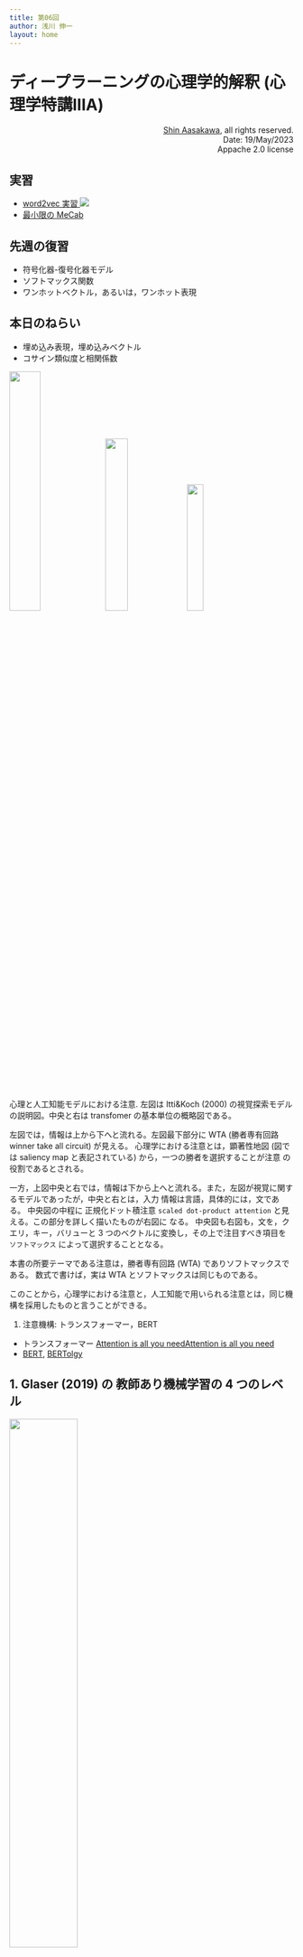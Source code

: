 ```yaml
---
title: 第06回
author: 浅川 伸一
layout: home
---
```

<link href="/css/asamarkdown.css" rel="stylesheet">

# ディープラーニングの心理学的解釈 (心理学特講IIIA)

<div align='right'>
<a href='mailto:educ0233@komazawa-u.ac.jp'>Shin Aasakawa</a>, all rights reserved.<br>
Date: 19/May/2023<br/>
Appache 2.0 license<br/>
</div>

<!-- <img src="/assets/2017Vaswani_Fig1.svg" width="19%"> 左の Multi-head Attention を拡大すると中
<img src="/assets/2017Vaswani_Fig2_2.svg" width="14%"> 中の Scaled Dot-Product Attention を拡大すると右
<img src="/assets/2017Vaswani_Fig2_1.svg" width="14%"> -->

## 実習

* [word2vec 実習 <img src="/assets/colab_icon.svg">](https://colab.research.google.com/github/komazawa-deep-learning/komazawa-deep-learning.github.io/blob/master/notebooks/2020_0619word2vec.ipynb)
* [最小限の MeCab](https://colab.research.google.com/github/komazawa-deep-learning/komazawa-deep-learning.github.io/blob/master/2021notebooks/2022_0916mecab_test.ipynb)

<!-- - [リカレントニューラルネットワークによる文字ベース言語モデルデモ](https://komazawa-deep-learning.github.io/character_demo.html){:target="_blank"}
- [リカレントニューラルネットワークによる文字ベース言語モデルデモ みんなの日本語](https://komazawa-deep-learning.github.io/minnichi_char_rnn.html)
- [SRN のデモ <img src="/assets/colab_icon.svg">](https://colab.research.google.com/github/komazawa-deep-learning/komazawa-deep-learning.github.io/blob/master/2021notebooks/2021_0702rnn_demo.ipynb){:target="_blank"} -->
<!-- - [足し算のデモ <img src="/assets/colab_icon.svg">](https://colab.research.google.com/github/komazawa-deep-learning/komazawa-deep-learning.github.io/blob/master/2021notebooks/2021_0702RNN_binary_addtion_demo.ipynb){:target="_blank"} -->
<!-- - [百人一首データ取得](https://colab.research.google.com/github/komazawa-deep-learning/komazawa-deep-learning.github.io/blob/master/2021notebooks/2021_0917get_hyakunin_isshu.ipynb){:target="_blank"} -->
<!-- - [BERT の超簡単な使い方 <img src="/assets/colab_icon.svg">](https://colab.research.google.c
om/github/komazawa-deep-learning/komazawa-deep-learning.github.io/blob/master/2021notebooks/2021_0903BERT_demo.ipynb){:target="_blank"} -->

<!-- ## 課題

以下の Mitchell (2008) 論文 [名詞の意味に関連した人間の脳活動の予測](https://shinasakawa.github.io/2008Mitchell_Predicting_Human_Brain_Activity_Associated_with_the_Meanings_of_Nounsscience.pdf){:target="_blank"}
を読み，要約しなさい。 -->

<!-- ## 資料と参考文献

- [感情とはそもそも何なのか](https://www.amazon.co.jp/dp/4623083721){:target="_blamk"}，乾 敏郎, ミネルヴァ書房，2018
- [計算論的精神医学](https://www.amazon.co.jp/dp/432625131X){:target="_blank"}, 国里，片平，沖村，山下, 勁草書房, 2019
- [真のAIへの鍵を握る天才神経科学者 Friston の紹介](https://www.wired.com/story/karl-friston-free-energy-principle-artificial-intelligence/){:target="_blank"}
- [Friston インタビュー YouTube 動画](https://youtu.be/RXTizOtvsE8){:target="_blank"} -->

## 先週の復習

* 符号化器-復号化器モデル
* ソフトマックス関数
* ワンホットベクトル，あるいは，ワンホット表現

## 本日のねらい

* 埋め込み表現，埋め込みベクトル
* コサイン類似度と相関係数

<div class="figure figcenter">
<img src="/2023assets/2000IttiKoch_fig1b.svg" width="33%">
<img src="/2023assets/2017Vaswani_Fig2_2ja.svg" width="28%">
<!-- <img src="figures/2017Vaswani_Fig2_1ja.svg" width="14%"> -->
<!-- <img src="figures/2017Vaswani_Fig2_2.svg" width="22%"> -->
<img src="/2023assets/2017Vaswani_Fig2_1ja.svg" width="24%">
</div>
<div class="figcaption">
心理と人工知能モデルにおける注意.
左図は Itti&Koch (2000) の視覚探索モデルの説明図。中央と右は transfomer の基本単位の概略図である。
</div>

左図では，情報は上から下へと流れる。左図最下部分に WTA (勝者専有回路 winner take all circuit) が見える。
心理学における注意とは，顕著性地図 (図では saliency map と表記されている) から，一つの勝者を選択することが注意
の役割であるとされる。

一方，上図中央と右では，情報は下から上へと流れる。また，左図が視覚に関するモデルであったが，中央と右とは，入力
情報は言語，具体的には，文である。
中央図の中程に 正規化ドット積注意 `scaled dot-product attention` と見える。この部分を詳しく描いたものが右図に
なる。
中央図も右図も，文を，クエリ，キー，バリューと 3 つのベクトルに変換し，その上で注目すべき項目を `ソフトマックス` によって選択することとなる。

本書の所要テーマである注意は，勝者専有回路 (WTA) でありソフトマックスである。
数式で書けば，実は WTA とソフトマックスは同じものである。

このことから，心理学における注意と，人工知能で用いられる注意とは，同じ機構を採用したものと言うことができる。


1. 注意機構: トランスフォーマー，BERT
- トランスフォーマー [Attention is all you needAttention is all you need](https://arxiv.org/abs/1706.03762)
- [BERT](https://arXiv.org/abs/1810.04805/), [BERTolgy](https://arxiv.org/abs/2002.12327)


## 1. Glaser (2019) の 教師あり機械学習の 4 つのレベル

<div class="figure figcenter">
<img src="/assets/2019Glaser_fig2.jpg" width="49%">
<div class="figcaption">

Glaser (2019) Fig. 2 より
</div></div>

1. 工学的な問題の解決
機械学習は， 医療診断， ブレインコンピュータインターフェース， 研究ツールなど， 神経科学者が使用する手法の予測性能を向上させることができる。
2. 予測可能な変数の特定
機械学習により， 脳や外界に関連する変数がお互いを予測しているかどうかをより正確に判断することができる。
3. 単純なモデルのベンチマーク。
解釈可能な簡易モデルと精度の高い ML モデルの性能を比較することで， 簡易モデルの良し悪しを判断するのに役立つ。
4. 脳のモデルとしての役割。
脳が機械学習システム， 例えばディープニューラルネットワークと同様の方法で問題を解決しているかどうかを論じることができる。


## 2. 機械学習と脳画像研究および心理モデル

### 2.1 言語と機能的脳画像研究を結びつけるために，単語の分散表現を機械学習的手法で表現する

- [名詞の意味に関連した人間の脳活動の予測, Mitchell, 2018, Predicting Human Brain Activity Associated with the  Meanings of Nouns](https://shinasakawa.github.io/2008Mitchell_Predicting_Human_Brain_Activity_Associated_with_the_Meanings_of_Nounsscience.pdf){:target="_blank"}

<div class="figure figcenter">
<img src="/assets/2019mitchell-54_20.png" style="width:49%">
<img src="/assets/2008Mitchell_fig1ja.svg" style="width:49%">
<div class="figcaption">

Mitchell (2008) 図 1. 任意の名詞刺激に対する fMRI 活性化を予測するモデルの形式。
左のように 「セロリ」 から右の脳画像を予測するために，中間表現として， 兆 単位の言語コーパス (言語研究では訓練や検証に用いる言語データをコーパスと呼ぶ) から得られた **意味特徴** を用いる。

fMRI の活性化は 2 段階の処理から予測される。
第 1 段階では，入力刺激語の意味を，典型的な単語使用を示す大規模なテキストコーパスから値を抽出した中間的な意味的特徴の観点から符号化する。
第 2 段階では，これらの中間的な意味的特徴のそれぞれに関連する fMRIシグネチャ の線形結合として，fMRI 画像を予測する。
<!-- Form of the model for predicting fMRI activation for arbitrary noun stimuli.
fMRI activation is predicted in a two-step process.
The first step encodes the meaning of the input stimulus word in terms of intermediate semantic features whose values are extracted from a large corpus of text exhibiting typical word use.
The second step predicts the fMRI image as a linear combination of the fMRI signatures associated with each of these intermediate semantic features. -->
</div></div>

<br/><br/>

<div class="figure figcenter">
<img src="/assets/2008Mitchell_fig2.svg" style="width:88%">
<div class="figcaption">

Mitchell (2008) 図 2. 与えられた刺激語に対する fMRI 画像の予測。

他の単語 (下図左) eat, taset, fill などの単語から セロリ を予測する回帰モデルを使って予測する。
(A) 参加者 P1 が 「セロリ」刺激語に対して、他の 58 の単語で学習した後に予測を行う。
25 個の意味的特徴のうち 3 つの特徴量のベクトルを単位長にスケーリングすることである。
(食べる, 味わう, 満たす) について学習した $c_{vi}$ 係数は，パネル上部の 3 つの画像のボクセルの色で示されている。
刺激語「セロリ」に対する各特徴量の共起値は， それぞれの画像の左側に表示されている (例えば 「食べる（セロリ）」の 共起値は 0.84)。
刺激語の活性化予測値 ((A）の下部に表示)  は 25個 の意味的 fMRI シグネチャを線形結合し， その共起値で重み付けしたものである。
この図は 予測された三次元画像の1つの水平方向のスライス [z=-12 mm in Montreal Neurological Institute (MNI) space] を示している。
(B) 「セロリ」と「飛行機」について， 他の 58 個の単語を使った訓練後に予測された fMRI 画像と観察された fMRI 画像。
予測画像と観測画像の上部（後方領域）付近にある赤と青の 2本 の長い縦筋は、左右の楔状回である。
<!-- Predicting fMRI images for given stimulus words.
(A) Forming a prediction for participant P1 for the stimulus word “celery” after training on 58 other words.
Learned $c_{vi}$ coefficients for 3 of the 25 semantic features (“eat,” “taste,” and “fill”) are depicted by the voxel colors in the three images at the top of the panel.
The co-occurrence value for each of these features for the stimulus word “celery” is shown to the left of their respective images [e.g., the value for “eat (celery)” is 0.84].
The predicted activation for the stimulus word [shown at the bottom of (A)] is a linear combination of the 25 semantic fMRI signatures, weighted by their co-occurrence values.
This figure shows just one horizontal slice [z = –12 mm in Montreal Neurological Institute (MNI) space] of the predicted three-dimensional image.
(B) Predicted and observed fMRI images for “celery” and “airplane” after training that uses 58 other words.
The two long red and blue vertical streaks near the top (posterior region) of the predicted and observed images are the left and right fusiform gyri.-->
</div></div>

<br/><br/>

<div class="figure figcenter">
<img src="/assets/2008Mitchell_fig3.svg" style="width:49%"><br/>
<div class="figcaption">

Mitchell (2008) 図 3. 最も正確に予測されたボクセルの位置。

参加者 P5 の訓練セット以外の単語について、予測されたボクセルの活性化と実際のボクセルの活性化の相関を表面（A）とグラスブレイン（B）で表したもの。
これらのパネルは、少なくとも 10個 の連続したボクセルを含むクラスタを示しており、それぞれのボクセルの予測-実際の相関は少なくとも 0.28 である。
これらのボクセル・クラスターは、大脳皮質全体に分布しており、左右の後頭葉と頭頂葉、左右の豆状部、中央後葉、中央前葉に位置しています。
左右の後頭葉、頭頂葉、中前頭葉、左下前頭回、内側前頭回、前帯状回に分布している。
(C) 9人の参加者全員で平均化した予測-実測相関の表面表現。
このパネルは、平均相関が 0.14 以上の連続した10 個以上のボクセルを含むクラスターを示している。
<!-- Locations of most accurately predicted voxels.
Surface (A) and glass brain (B) rendering of the correlation between predicted and actual voxel activations for words outside the training set for participant P5.
These panels show clusters containing at least 10 contiguous voxels, each of whose predicted-actual correlation is at least 0.28.
These voxel clusters are distributed throughout the cortex and located in the left and right occipital and parietal lobes; left and right fusiform,
postcentral, and middle frontal gyri; left inferior frontal gyrus; medial frontal gyrus; and anterior cingulate.
(C) Surface rendering of the predicted-actual correlation averaged over all nine participants.
This panel represents clusters containing at least 10 contiguous voxels, each with average correlation of at least 0.14. -->
</div></div>


## 単語埋め込みモデル word2vec

<center>
<img src="/assets/2013Mikolov_KingQueenFig.svg" width="44%">
<img src="/assets/2013Mikolov_FigCountries.svg" width="44%"><br/>
<img src="/assets/2013Mikolov_skip-gram_cbow.svg" width="49%"><br/>
<div class="figcaption">
図 Mikolov+2013 より
</div></center>

* ミコロフは **word2vec** によりニューラルネットワークによる意味実装を示した (Mikolov+2013)。
* Word2vec は実装に 2 種類ある。それぞれ **CBOW** と **skip-gram** と命名されている。
* "king" - "man" + "woman" = "queen" のアナロジーを解くことができると喧伝された。
* 下図左は意味的なアナロジーがベクトルの向きとして表現されていることに注目。
ベクトルは方向と大きさを持っている矢印で表現される。
このとき，矢印の原点を移動することを考える。
たとえば "MAN" から "WOMAN" へ向かう矢印を平行移動して "KING" まで持ってくると，その矢印は "QUEEN" を重なることが予想できる。
これがアナロジー問題の解放の直感的説明である。
* word2vec の実装には 2 種類あります。どちらを使っても同じような結果を得ることができます。
    1. CBOW: Continous Bog of Words 連続単語袋
    2. skip-gram: スキップグラム

両者は反対の関係になrる。下図を参照。

<center>
<img src="/assets/2013Mikolov_Fig1.svg" style="width:49%"><br>
From Mikolov (2013) Fig. 1
</center>

CBOW も skip-gram も 3 層にニューラルネットワークです。その中間層に現れた表現を **ベクトル埋め込みモデル** あ
るいは **単語埋め込みモデル** と言ったりします。

- CBOW モデルは周辺の単語の単語袋詰め表現から中央の単語を予測するモデルです。
- skip-gram は中心の単語から周辺の単語袋詰表現を予測するモデルです。

たとえば，次の文章を考えます。

```python
["彼", "は", "意味論", "を", "論じ", "た"]
```

表記を簡潔にするため各単語に ID をふることにします。

```python
{"彼":0, "は":1, "意味論":2, "を":3, "論じ":4, "た":5}
```

```
[0, 1, 2, 3, 4, 5]
```

と表現されます。
ウィンドウ幅がプラスマイナス 2 である CBOW モデルでは 3 層の多層パーセプトロン
の入出力関係は，入力が 4 次元ベクトル，出力も 4 次元ベクトルとなります。
文の境界を無視すれば，以下のような入出力関係とみなせます。


```
[0,1,1,0,0,0] -> [1,0,0,0,0,0] # In:"は","意味論" Out:"彼"
[1,0,1,1,0,0] -> [0,1,0,0,0,0] # In:"彼","意味論","を" Out:"は"
[1,1,0,1,1,0] -> [0,0,1,0,0,0] # In:"彼","は","を","論じ" Out:"意味論"
[0,1,1,0,1,1] -> [0,0,0,1,0,0] # In:"は","意味論","論じ","た" Out:"を"
[0,0,1,1,0,1] -> [0,0,0,0,1,0] # In:"意味論","を","た" Out:"論じ"
[0,0,0,1,1,0] -> [0,0,0,0,0,1] # In:"を","論じ" 出力:"た"
```

を学習することとなる。

- CBOW にせよ skip-gram にせよ大規模コーパス，例えばウィキペディア全文を用いて訓練を行います。周辺の単語をどの程度取るかは勝手に決める。
- Mikolov が類推に用いたデータ例を下図に示した。
国名と対応する首都名，国名とその通貨名，などは意味的関係である。
一方罫線下方は文法関係である。形容詞から副詞形を類推したり，反意語を類推したり，比較級，過去分詞，国名と国民，過去形，複数形，動詞の 3 人称単数現在形などである。

### 文献

* [word2vec オリジナル論文, Mikolov2013](https://papers.nips.cc/paper/5021-distributed-representations-of--words-and-phrases-and-their-compositionality.pdf)
* [fasttext高速版](https://fasttext.cc/)
* [その発展 浅川, 岡, 楠見 (2018)](../2018jsai.pdf)
* [日本語 Wikipedia の word2vec 表現と語彙特性の関係 近藤，浅川 (2017)](../2017jpa_word2vec_NTTdict.pdf)

<!-- - <a target="_blank" href="../lect08_semantics.pdf">計算論的意味論概説</a> -->
<!-- [リカレントニューラルネットワーク](./lect08_RNN.pdf)-->
<!--- [word2vec のやや詳しい解説](/2016word_embbed_slides_tmp.pdf)-->

## 負例サンプリング

Word2vec を使って大規模コーパスを学習させる際に，学習させるデータ以外に全く関係のない組み合わせをペナルティー
として与えることで精度が向上します。

<center>
<img src="/assets/2013Mikolov_Tab1.svg" style="width:49%"><br>
From Milolov (2013) Tab. 1
</center>

- しばしば，神経心理学や認知心理学では，それぞれの品詞別の処理を仮定したり，意味的な脱落を考えたりする場合に，
異なるモジュールを想定することが行われます。
- それらの仮定したモジュールが脳内に対応関係が存在するのであれば神経心理学的には説明として十分でしょう。
- ところが word2vec で示した表現では一つの意味と統語との表現を与える中間層に味方を変える (PCA など)で描画して
みれば，異なる複数の言語知識を一つの表象で表現できることが示唆されます。
- word2vec による表現が脳内に分散していると考えるとカテゴリー特異性の問題や基本概念優位性の問題をどう捉えれば
良いのかについて示唆に富むと考えます。

<center>
<img src="/assets/2013Mikolov_FigCountries.svg" style="width:49%">
</center>

横軸は国と首都との関係を表現しているとみなすことができます。縦軸は下から上に向かって
おおまかにユーラシア大陸を西から東へ横断しているように配置されています。
意味を表現するということは，解釈によって，この場合 PCA によって 2 次元に図示してみると
大まかに我々の知識を表現できることを示唆していると考えます。

<!-- # 2. リカレントニューラルネットワーク

一時刻前の状態を保持して利用する SRN は下図左のように描くことができます。同時に時間発展を考慮すれば下図右のように描くことも可能です。

<center>
<img src="/assets/RNN_fold.svg" style="width:49%"><br>
Time unfoldings of recurrent neural networks
</center>

上図右を頭部を 90 度右に傾けて眺めてください。あるいは同義ですが上図右を反時計回りに 90 度回転させたメンタルローテーションを想像してください。
このことから **"SRN とは時間方向に展開したディープラーニングである"** ことが分かります。

### エルマンネットによる言語モデル

下図に <a target="_blank" href="/assets/Elman_portrait.jpg">エルマン</a> が用いたネットワークモデルを示した。
図中の数字はニューロンの数を表す。
入力層と出力層のニューロン数 26 とは，もちいた語彙数が 26 であったことを表す。

<center>
<img src="/assets/1991Elman_starting_small_Fig1.svg" style="width:33%"><br>
from [@Elman1991startingsmall]
</center>

エルマンは，系列予測課題によって次の単語を予想することを繰り返し学習させた結果，文法構造がネットワークの結合係数として学習されることを示し。
Elman ネットによって，埋め込み文の処理，時制の一致，性や数の一致，長距離依存などを正しく予測できることが示された (Elman, 1990, 1991, 1993)。 -->

<!--
- S     $\rightarrow$  NP VP “.”
- NP    $\rightarrow$  PropN | N | N RC
- VP    $\rightarrow$  V (NP)
- RC    $\rightarrow$  who NP VP | who VP (NP)
- N     $\rightarrow$  boy | girl | cat | dog | boys | girls | cats | dogs
- PropN $\rightarrow$  John | Mary |
- V     $\rightarrow$  chase | feed | see | hear | walk | live | chases | feeds | seeds | hears | walks | live
s

これらの規則にはさらに 2 つの制約がある。

1. N と V の数が一致していなければならない
2. 目的語を取る動詞に制限がある。例えばhit, feed は直接目的語が必ず必要であり，see とhear は目的語をとってもと
らなくても良い。walk とlive では目的語は不要である。

文章は 23 個の項目から構成され，8 個の名詞と 12 個の動詞，関係代名詞 who，及び文の終端を表すピリオドです。この
文法規則から生成される文 S は，名詞句 NP と動詞句 VP と最後にピリオドから成り立っている。
名詞句 NP は固有名詞 PropN か名詞 N か名詞に関係節 RC が付加したものの何れかとなります。
動詞句 VP は動詞 V と名詞句 NP から構成されるが名詞句が付加されるか否かは動詞の種類によって定まる。
関係節 RC は関係代名詞 who で始まり，名詞句 NP と動詞句 VP か，もしくは動詞句だけのどちらかかが続く，というも
のです。-->

<!-- ### LSTM

* LSTM (Long Short-Term Memory) は Schmithuber らによって開発されたリカレントネットワークモデルの改良版。
* 内部に 3 つのゲートを持つ。
* ゲートの出力関数は，シグモイド関数である。このため，信号の開閉をソフトに制御する機能を有する。
* 信号の取捨選択を，データから学習させることで，**長距離依存** に対応することを意図している。 -->

<!-- <center>
<img src="/assets/2015Greff_LSTM_ja.svg" style="width:34%">
&nbsp;
&nbsp;&nbsp;&nbsp;&nbsp;
&nbsp;&nbsp;&nbsp;&nbsp;
<img src="/assets/ModalNet-19.png" style="width:16%"><br/>
左: LSTM (浅川, 2015) より，右: トランスフォーマー[@2017Vaswani_transformer]<br/>
入力ゲートと入力 は Q, K と同一視，出力ゲートと V とは同一視可能？
</center> -->

<!--
# Residual attention
<center>

![](assets/2017residual_attention.svg){style="width:33%"}
![](assets/2017residual_attention_motivation.svg){style="width:65%"}<br/>
![](assets/2017residual_attention_whole_net.svg){style="width:94%"}<br/>
[@2017Wang_residual_attention] Fig. 1, 2, 3
</center>
-->

<!--
# A2 net

<center>
![](assets/2018Chen_A2-Nets_fig1ja_a.svg){style="width:39%"}
&nbsp;&nbsp;
&nbsp;&nbsp;
&nbsp;&nbsp;
![](assets/2018Chen_A2-Nets_fig1ja_b.svg){style="width:55%"}<br/>
From [@2018Chen_A2-nets_double_attention] Fig. 1
</center>

# Relationship between self-attention and convolution

<center>
<img src="/assets/2019cordonnier_self_attention_convol.svg" style="width:66%"><br/>
<img src="/assets/2020Cordonnier_tab3.svg" style="width:66%"><br/>
From [@2020cordonnier_attention_and_convolution]
</center>

# まとめ

- MHSA は 畳み込み と同等の能力がありそうである。
- Reformer に見られるように position encodings を工夫する余地は残されているように思われる。
-->

# 3. 符号化器・復号化器モデル (encoder-decoder model), seq2seq model

* 中間層の最終時刻の状態に文表現が埋め込まれているとすると，これを応用するば **機械翻訳** や **対話** のモデルになる。
* 初期の翻訳モデルである "seq2seq" の概念図を示した。
* "eos" は文末 end of sentence を表す。
* 中央の "eos" の前がソース言語であり，中央の "eos" の後はターゲット言語の言語モデルである単純再帰型ニューラルネットワークの中間層への入力として用いられる。

* 注意すべきは，ソース言語の文終了時の中間層状態のみをターゲット言語の最初の中間層の入力に用いることであり，それ以外の時刻ではソース言語とターゲット言語は関係がない。
* 逆に言えば最終時刻の中間層状態がソース文の情報全てを含んでいるとみなすことが可能である。
* この点を改善することを目指すことが 2014 年以降盛んになった。
* 顕著な例が後述する **双方向 RNN**, **LSTM** を採用したり，**注意** 機構を導入することであった。

<!--
![Time unfoldings of recurrent neural networks](./assets/RNN_fold.svg){width="74%"}
-->

<center>
<img src="/assets/2014Sutskever_S22_Fig1.svg" width="49%"><br/>
From [2014Sutskever_Sequence_to_Sequence]
rom [@2014Sutskever_Sequence_to_Sequence]
</center>
<!--
$$\mbox{argmax}_{\theta} \left(-\log p\left(w_{t+1}\right)\right)=f\left(w_{t}\vert \theta\right)$$
-->

<center>
<img src="/assets/2014Sutskever_Fig2left.svg" width="44%">
<img src="/assets/2014Sutskever_Fig2right.svg" style="width:44%"><br />
From [@2014Sutskever_Sequence_to_Sequence] Fig. 2, 3
</center>


### BERT

<div class="figure figcenter">
<img src="/assets/coco175469.jpg" width="44%"><br/>
</div>

1. 夕暮れのハーバーに汽船と複数の鳥が浮かんでいる
2. 水面に浮かぶ4羽の水鳥と、その向こうに停泊している2隻の船
3. 船着き場に2艘の船がとまっている
4. 朝焼けの中待機場所にある旅客船とマガモ
5. 停められた船の近くで水鳥が泳いでいる

MS COCO データセットより: <http://farm5.staticflickr.com/4055/4704393899_a041476b4a_z.jpg>

上図は，MS COCO という画像データと画像に対応する脚注からなるデータセットからの一例である。
日本語文は，千葉工業大学 STAIRLABO が公開しているデータである。
人間が見れば，写真と文章とは結びいていることが分かる。
加えて，5 つの脚注も相互に似ていることが分かる。
MS COCO データセットでは，一枚の写真に 5 つの脚注が紐付けられている。

コンピュータにこれらの文章が似ていることを判断させようとすると，最近まで難しい仕事であった。
本章で紹介する，文の意味ベクトルを用いると，これらの文章が相互に似ていると判断させることが可能である。
下図は tSNE と呼ぶ手法を用いて，日本語の文章の類似度を センテンス BERT を用いて表現し，文章の類似度に従って地
図を描いたものである。
図では，同じ写真に紐付いている文章は同じ色で表現している。

<center>
<img src="/assets/2022_0915sbert_staircoco500.svg">
</center>

### コサイン類似度と相関係数の関係

初等統計学で習う範囲に，ピアソンの積率相関係数と，ニューラルネットワークや機械学習で用いられるコサイン類似度の
関係について解説する。
ピアソンの積率相関係数を，相関係数と表記する。
相関係数の定義は以下の通りである：

$$
\begin{aligned}
r &= \frac{\text{x と y との共分散}}{\text{x の標準偏差$\times$ y の標準偏差}}\\
&= \frac{\frac{1}{n}\sum_{i=1}^{n}(x_{i}-\bar{x})(y_{i}-\bar{y})}
{\sqrt{\frac{1}{n}\sum_{i=1}^{n}(x_{i}-\bar{x})^{2}}\sqrt{\frac{1}{n}\sum_{i=1}^{n}(y_{i}-\bar{y})^{2}}}\\
\end{aligned}
$$

ここで，$\bar{x},\bar{y}$ は，それぞれ $x$ と $y$ の平均である。
ここで，予め平均が引いてあるとしてみよう。$1/n$ は分子分母で共通であるから消去できる。
すると上式は，以下のようになる。

$$
r = \frac{\sum_{i=1}^{n}x_{i}y_{i}}
{\sqrt{\sum_{i=1}^{n}x_{i}^{2}}
 \sqrt{\sum_{i=1}^{n}y_{i}^{2}}} = \frac{\left(\mathbf{x\cdot y}\right)}{\left|\mathbf{x}\right|\,\left|\mathbf{y}\right|}
$$

上式，最右辺分子は，内積と呼ばれる。また分母は，原点，したがってこの場合平均からの距離である。
内積の定義は，高等学校数学の知識によれば，以下の通りである：

$$
\left(\mathbf{x\cdot y}\right) = \left|\mathbf{x}\right|\,\left|\mathbf{y}\right|\cos\theta,
$$

したがって，相関係数 $r$ とは，2 つのベクトルのなす角の余弦 $\cos$ であることがわかる。

このとき大事なことは，ベクトルの次元が n 次元であることである。
一般に，相関係数の計算では，散布図と x から y へ，あるいは，y から x への回帰式から説明される。
すなわち，散布図として説明される相関係数では，2 次元ベクトルが n 本あると考える。
これに対して，コサイン類似度との関連で言えば，n 次元ベクトルが 2 本と考えたときのベクトルのなす角の余弦のこと
を相関係数と呼ぶのである。

相関係数を算出する際に，平均を引くことはベクトルに対して，平行移動することを意味する。
従って，平行移動しても座標上の各点の関係は変化しないことから，，相関係数とコサイン類似度の本質は変化しないこと
が分かる。



## 3. 注意の近似表現としてのソフトマックス関数

<div class="figure figcenter">
<img src="/assets/1985KochUllman_Fig5.svg" width="33%">
<img src="/assets/1998IttiKoch_fig1.jpg" width="33%">
<div class="figcaption">
左: Koch & Ullman (1985) Fig. 5
右: Itti & Koch (1998) Fig. 1
</div></div>

$$
\text{Softmax}\left(x\right) = \frac{\exp(x)}{\sum_{y\in\mathcal{D}}\exp(y)}\tag{1}
$$

以降，ソフトマックス関数を $\sigma(x)$ と表記する。
ソフトマックス関数の本質は，以下のとおり

1. 全データを指数の肩に乗せる $\exp(x)=e^x$
2. 指数の肩に乗せることで，実数の範囲では，$\exp(x) \ge0$ が成り立つ。すなわち全ての値が 0 または 正 になる。
3. すべての値が 0 または 正であるので，全データ $\mathcal{D}$ に渡って全て足し合わた (総和 $\sum$) 値で割る (分母にする) ことで確率として表現できる。
確率であるためには，全ての要素が 0 または 正 であり，かつ，全て足し合わせると 1 となれば良い。
4. 各要素を分子に，全要素の総和を分母にすることで，どの要素がもっともらしいかの確率を得ることができる

以上がもっとも簡単なソフトマックス関数の説明である。

例えば，要素が 2 つしかない，単純な例を考える。
$x$ と $y$ という 2 つの値が得られたとき，この確率をソフトマックス関数を用いて考えてみる。
$e^x$ と $e^y$ とから，$x$ の確率 $p(x)$ は $\displaystyle P(x)=\frac{e^x}{e^x+e^y}$  となる。
要素が $x$ と $y$ と 2 つしかないのだから，2 つの要素を足し合わせると 1 となる，すなわち $P(x) + P(y) = 1$ が成り立つ。

$$
P(x) + P(y) = \frac{e^x}{e^x+e^y7} + \frac{e^y}{e^x+e^y} = \frac{e^x+e^y}{e^x+e^y} = 1\tag{2}
$$

上式の 2 つしか要素がない場合のソフトマックス関数のことを シグモイド関数 sigmoid function，あるいはロジスティックシグモイド関数 logistic sigmoid function と呼ぶ。
2 しか要素がない場合には，x の確率が決まれば，y の確率は $1-p(x)$ で定まる。
従って，$x$ と $y$ と 2 つの要素を考える必要はなく，一つだけ考えれば良い。
実際に以下のような計算が可能である:

$$
\begin{aligned}
\frac{e^x}{e^x+e^y} &= \frac{e^x/e^x}{e^x/e^x+e^y/e^v}\\
&= \frac{1}{1+e^{y-x}}\\
&= \frac{1}{1+e^{-(x-y)}}
\end{aligned}
$$

ここで $x-y$ を $z$ とすると，$\sigma(z)=[1+\exp(-z)]^{-1}$ となる。
$z$ は $x$ と $ｙ$ との差である。

$z$ が $0$ であれば $x=y$ を意味するので $e^{-z=0} = e^{-(x-y=0)} = z^{0} = 1 $ である。
従って $\sigma(z) = 1/(1+1) = 1/2 $ となる。

$z>0$ と $z$ が 正であれば，$z>0\rightarrow (x-y)>0 \rightarrow x>y$ であるので，$e^{-z} < 1$ となるから，$\sigma(z) > 1/2$ となる。

すなわち $x$ の方が $y$ より大きければ，$x$ である確率は 0.5 より大きくなる。
逆に $z<0$ すなわち $x$ の方が $y$ より小さければ $\sigma(z) < 0.5$ となる。
このことは $x$ と $y$ との大小関係により，その確率が 0.5 より大きくなるか小さくなるかが定まることを意味するので，我々の直感にも合致している。

$\sigma(x)$ の様子を描画する最小限の python プログラムを以下に示す


<div class="memo">

import numpy as npy<br/>
import matplotlib.pyplot as plt<br/>
<br/>
x = np.linspace(-5,5)<br/>
y = 1/(1+np.exp(-x))<br/>
plt.plot(x,y)
</div>

### 物理学メタファー

上記のソフトマックス関数は，熱力学，統計力学の分野との関係が指摘できる。
あるシステムには $N$ 個の粒子が存在するとする。
各粒子のエネルギー準位は $e^{\beta x_i}$ で表されるとする。
このシステムの全エネルギーは各粒子の総和であるので，$\sum_{i\in\mathcal{D}} e^{\beta x_i}$ である。
これは，上述のソフトマックス関数の分母に現れる式と同一である。
物理学では，この分母 $\sum_{i\in\mathcal{D}}e^{x_i}$ を **分配関数 partition function** と呼ぶ。

任意の粒子 $x_i$ のエネルギー分布は，この粒子のエネルギーを分子とし，直上の分配関数を分母として次式で表される。

$$
P(x_i) = \frac{e^{-\beta x_i}}{\sum_j e^{-\beta x_j}}\tag{3}
$$

$\beta$ は実際の温度の逆数であるので，逆温度 または 温度パラメータとも呼ばれる量である。
温度が高ければ，システム全体の挙動が不安定になる。
すなわち，各粒子のエネルギー準位をとる確率が不安定になる。

一方，温度が低いと，各粒子のエネルギー準位は決定論的に振る舞うことになる。



## 注意と出力関数

### シグモイド関数とソフトマックス関数の関係

ニューラルネットワークで用いられる出力関数には，シグモイド sigmoid 関数，ソフトマックス softmax 関数，がある。
本節では，この 2 つの関数に絞って，注意との関係を述べておくことにする。
ここで紹介する事項は，ほぼ高等学校初学年で程度の数学で理解できる事項であるため，冗長な記述である。
ソフトマックス関数と注意の関係について既知の読者は次節まで読み飛ばしていただきたい。

シグモイド関数，より正確にはロジスティック・シグモイド関数，の定義式は次式で与えられる:
$$
\sigma(x)=\left[1+\exp(-x)\right]^{-1}.\tag{eq:def_sigmoid}
$$

もちろん表記の簡便さのためであるが $\exp$ を $e$ と表記しても良い。
$e$ は自然対数の底であり，およそ 2.718 である。
シグモイド関数は，ニューラルネットワークの出力関数として非線形変換の一つとして導入されるこが多い。
ロジスティック回帰でも用いられるとおり，確率比 (ロジット比) でもある。
このため，ある事象 $x$ が生起する確率 $p(x)$ と生起しない確率 $1-p(x)$ との比 $p\left[1-p\right]^{-1}$ で定義される。
すなわち

$$
\begin{aligned}
p  &= \frac{1}{1+e^{-x}}\\
1-p &= \frac{1+e^{-x}}{1+e^{-x}} - \frac{1}{1+e^{-x}} = \frac{e^{x}}{1+e^{x}}\\
\end{aligned}\tag{1}
$$

すなわち，ある事象 $x$ が起こる確率 $p(x)$ と起こらない確率 $1-p(x)$ との比 $p/(1-p)$ は
$$
\frac{p}{1-p}=\frac{\frac{1}{1+e^{-x}}}{\frac{e^{-x}}{1+e^{-x}}}=\frac{1}{e^{-x}}=e^{x}
$$

あるいは，上式を $x$ について解いて，ニューラルネットワークの出力関数であるシグモイド関数は，
ネットワークの出力が起こる確率と起こらない確率の比の対数と考えても良い。
すなわち上式を $x$ について解けば次式を得る:

$$
x = \log\left|\frac{p(x)}{1-p(x)}\right|
$$

すなわち出力 $x$ は $x$ の起こる確率と起こらない確率 $1-p(x)$ の比の対数である。

以上を，ソフトマックス関数との関連で検討する。
ソフトマックス関数は，複数個の候補から，一つを選ぶ確率として定義される。
$x_{i}$ の選択確率 $p(x_{i})$ は次式で与えられる:

$$
p(x_i)=\frac{e^{x_{i}}}{\sum_{j\in N}e^{x_{j}}},
$$

ここで，$j$ は全ての項目についてである。
選択肢が 2 つ，$x$ と $y$ であれば，以下のようになる:

$$
p(x) = \frac{e^{x}}{e^{x}+e^{y}}
$$

分子，分母を $e^{x}$ で割れば，次式を得る:

$$
p(x) = \frac{1}{1+e^{-(x-y)}}
$$

すなわち，シグモイド関数の引数 $x$ を 2 つの出力の差 $x-y$ で置き換えたものが，選択肢数 2 のソフトマックス関数である。
このことを拡張すれば，選択肢数 N のソフトマックス関数は，上のシグモイド関数と同様に次式のように書き換える事が可能である。

$$
p(x_i) = \frac{e^{x_i}}{\sum_{j\in N}e^{x_j}} = \frac{e^{x_i}}{e^{x_i}+\sum_{j\ne i}e^{x_{j}}}=\frac{e^{\text{正事例}}}{e^{正事例}+\sum e^{負事例}}
$$

上式を，シグモイド関数と同様に，分子分母を $e^{\text{正事例}}$ で割ることにすれば，次式を得る:

$$
p(x_i) = \frac{1}{1+e^{-\text{正事例}}\sum e^{負事例}} = \frac{1}{1+\sum e^{-\left(\text{正事例}-\text{負事例}\right)}}
$$

上式の意味は，シグモイド関数を多項目に拡張し，他の選択項目に比べて，任意の項目がどれ程選択されやすいかを示す指標とみなすことができる。
また，この式は，正事例と負事例との差を強調することを意味する。
このため，sentenceBERT (arXiv:1908.10084) の微調整 (fine-tuning) や，word2vec (arXiv:1369.4168) の負事例サンプリングで用いられる，目的関数，すなわち対比学習 contrastive learninng の目的関数となっている。

シグモイド関数の微分は，$d\sigma(x)/dx = x (1-x)$ であることはよく知られている。
一方で，ソフトマックス関数の場合には，多変数関数であるから偏微分を用いて $\partial s(x_i)/\partial x_j$ を計算することになる。
具体的には，次式のとおりである:

$$
\frac{\partial s(x_i)}{\partial x_j}=\left\{
\begin{aligned}
x_{i} (1-x_{i})  & \text{  if $i=j$}\\
-x_{i} x_{j}     & \text{  otherwise}
\end{aligned} = x_{i}(\delta_{ij}-x_{j})
\right.
$$

ここに，$\delta_{ij}$ は Kronecker のデルタである。
上式の $i=j$ のとおり，ソフトマックス関数はシグモイド関数の多変数拡張であり，対角要素 $i=j$ ではシグモイド関数の微分に一致することがわかる。

シグモイド関数は，出力関数としての役割以外に，シナプス後接続による，神経活動の修飾を行う役割が考えられる。
すなわちシナプス結合による情報伝達のゲートとして役割が考えられる。

実際に，ニューロンへの入力信号ではなく，入力信号を修飾する結合が存在する。
下図は，ウミウシのエラ引っ込め反応時の模式図である。

<center>
<!-- <img src="figures/C87-fig2_24.jpg"> -->
<img src="/assets/shunting-inhibition.jpg" width="33%"><br/>

<http://kybele.psych.cornell.edu/~edelman/Psych-2140/week-2-2.html>
</center>

ゲート関数としての役割については，LSTM の項で取り上げる。

### ワンホットベクトルとソフトマックス

出力層のニューロンが複数個ある場合には，その一つを選択することが分類問題では求められる。
これは，ソフトマックス関数を用いて，最大値を与える選択肢の強調する。
すなわち，最大値をとる選択肢の選択確率を大きくすることを意味する。
逆に，最大値以外の値をとる他の選択肢の選択確率を低めることになる。

このような理由から，分類課題を解く場合，多層ニューラルネットワークの最終層では，ソフトマックス関数を用いることが多い。
多肢選択課題において，正解選択肢を選ぶ確率を与えると考えても良い。

出力層の出力において，最大値を与える選択肢の選択確率を高めることは，一つの選択肢の選択確率を 1 に近づけ，かつ，他の選択肢の選択確率を 0 に近づけることとなる。
この意味で，ワンホット表現 one-hot representation を得るために使われる。

著者の知る限り，ワンホット表現という用語が定着する以前では，one of k 表現と呼ばれることが多かった。
例えば Bishop の教科書 [@2006BishopPRML] (邦訳:パターン認識と機械学習) では one-of-k と記載されている。


### 双曲線正接関数 (ハイパータンジェント $\tanh$) との関係

シグモイド関数は，字義どおりの意味では，S 字状の曲線，という程度の意味である。
S 字状であるとは，単調非減少 $x< y\mapsto f(x)\le f(y)$ であることを意味する。
したがって，シグモイド関数と同じ定義域を持つ S 字状の曲線を持つ出力関数は，他にも考えられる。
例えば，正規分布の累積密度関数，整流線型化関数 ReLU, ハイパーボリックタンジェント $\tanh$ などが挙げられよう。

このうち，ハイパーボリックタンジェント，すなわち双曲線正接は $\tanh$ と表記されることが多い。
定義は次式のとおりである:

$$
\tanh(x) = \frac{e^{x}-e^{-x}}{e^{x}+e^{x}}\tag{eq:def_tanh}
$$

$\lim_{x\rightarrow-\infty}\tanh(x)=-1$，$\lim_{x\rightarrow\infty}\tanh(x)=1$ であるので，シグモイド関数とは値域が異なる。

LeCun による指摘が最初だと思われるが，$\tanh(x)$ を出力関数として用いることで，シグモイド関数を出力関数としても用いた場合と比較して，圧倒的に収束が速くなる。
収束が速くなる理由は 2 つ挙げられる。

1. 勾配消失問題 gradient vanishing problem が生じ難い。
2. シグモイド関数が持つバイアスを回避できる

以下，上記 2 項を簡単に解説する。

勾配消失問題とは，多層ニューラルネットワークにおいて，層を重ねると学習時に学習が難しいという指摘である。
ニューラルネットワークの学習は，一般に次式で定義される:

$$
\Delta\theta = -\eta\frac{\partial\ell}{\partial\theta}
$$

ここで $\theta$ はネットワークを定義するパラメータ，すなわち結合係数やバイアス項を含めたパラメータ，$\eta$ は学習係数と呼ばれるハイパーパラメータであるとする。
$\ell$ は，自乗誤差を含む誤差関数，目的関数，損失関数，など分野や流儀によって様々に称されている関数である。
本稿では，特に区別せず損失関数 loss function と呼ぶこととする。

この損失関数を最小化することをニューラルネットワークの学習と呼ぶ。

ここで，多層ニューラルネットワークの場合，合成関数の微分則，あるいはチェインルール chain rule を用いて出力層から入力層に向かって誤差を計算していくことが必要となる。
これを，誤差逆伝播 back propagation と呼ぶ。
シュミットフーバー Schmithuber [@2015Schmidhuber_review] によれば，誤差逆伝播法の提案は 1950 年代あるいはそれ以前に遡ることができる。
チェインルールを言葉で書けば，$f$ が $x$ の関数であり，$x$ が $y$ の関数であれば，$f$ を $y$ で微分する際に，$f$ を $x$ で微分し，然る後に $x$ を $y$ で微分すれば良い，ということになる。
極めて単純な話だが，これが多層ニューラルネットワークの層ごとに行われると捉えれば良い。

勾配消失問題に戻ると，層を遡及する，すなわち逆伝播する際に，かならずある関数の微分が掛けられることを意味する。
したがって，損失関数の値が大きな値であっても，層を逆行するたびに，微係数が掛けられるので，出力関数の微係数が小さければ，入力層に近い下層では誤差が指数関数的に小さくなることを意味する。
微係数が小さいことは，収束が遅くなることを意味する。
ことのため，微係数が小さい出力関数では学習が遅くなる。
これを称して，勾配消失問題と言う。

実際，シグモイド関数の微係数は $\sigma'(x)=\sigma(x)(1 -\sigma(x))$ である。
したがって，微係数，すなわち接戦の傾きが最大となるのは $x=0$ のときであり，$\sigma'(x=0) = 0.5 (1-0.5)=0.25$ となる。
一方，ハイパータンジェントの場合には $\tanh'(x)= 1 - (\tanh(x))^2$ である。
$\tanh'(x)$ の最大値も $x=0$ のときであり，このときの値は 1 である。
層を重ねるに従って，この効果は拡大する。


## 分配関数との関係

ソフトマックス関数，あるいは，その特別な場合としてのシグモイド関数の分母は $\sum_{i\in\mathcal{X}}e^{x_{i}}$ は，統計力学の分配関数と数式の表記上は同一である。
より具体的にに，ある系のすべての状態の集合を $\Omega$ とし，系の状態を $\omega\in\Omega$ とすれば次式で与えられる:

$$
Z(\beta) = \sum_{\omega\in\Omega}e^{-\beta\mathcal{E}(\omega)}
$$

和の中の $\displaystyle e^{-\beta {\mathcal{E}}(\omega)}$ はボルツマン因子と呼ばれる。
カノニカルアンサンブルは熱浴と接触する閉鎖系を表現するアンサンブルである。
パラメータ $\beta$ は熱浴を特徴づける量で，熱浴の温度と解釈される。
熱力学温度 T とは $\beta=1/kT$ の関係にあり，逆温度と呼ばれる。
$k$ はボルツマン定数である。
分配関数に定数を乗じることはエネルギーの基準値をずらすことに等しい。
分配関数の大きさそのものには意味がない。

$\beta$ については，蒸留 distillation について説明する項で説明する。

## 交差エントロピー cross entropy との関係

交差エントロピー自体は，1980 年代から知られていた目的関数であり，2 値を取る教師信号に対して，収束が早い望ましい目的関数と考えれる。
教師信号を $t$，モデルからの出力を $p$ とすれば，次式:

$$
\ell_{CE}=-t\log(p) + (1-t)\log(1-p)
$$

で与えれる [@1989Hinton]。
上式右辺は，$t\in\{0,1\}$ の 2 値の教師信号を取るため，$t=1$ の場合には右辺第一項が選ばれる。
一方，このとき右辺第二項は 0 となるため考慮されない。
反対に $t=0$ であれば，右辺第一項は 0 となり無視され，反対に右辺第二項のみが有効となる。
このため交差エントロピー損失は，プログラミングコードにおいて `if` 文を使ったような効果が認められる。

平均自乗誤差に比して，教師信号 t と出力 p との乖離が多くくなるにつれて値が急激に大きくなるため，
学習が高速化される。
以下の Python コードを実行して交差エントロピー関数の意味を確認して欲しい。

<div class="memo">

%config InlineBackend.figure_format = 'retina'   # Mac retina display でのおまじない<br/>
import matplotlib.pyplot as plt                  # グラフ描画ライブラリを輸入する<br/>
import numpy as np                               # Numpy の輸入<br/>
<br/>
X = np.linspace(0.001, .999)                     # 無限大になることを避けるために [0,1] ではなく (0,1) の範囲にする<br/>
ce = lambda x: - np.log(x)                       # 交差エントロピーの定義<br/>
<br/>
plt.plot(X, ce(X),   label='ce0')                # 実際の描画命令<br/>
plt.plot(X, ce(1-X), label='ce1')                # 同上<br/>
plt.legend()                                     # 凡例の描画<br/>
plt.title('Plot of cross-entropy loss function') # 図のタイトル<br/>
plt.show()                                       # 画面表示<br/>
<br/>
</div>

交差エントロピーの定義式に若干の変形を加えれば，次式の如くなるため，シグモイド関数との関係は明白である。
$$
\ell_{CE} = -\log\frac{p^{t}}{(1-p)^{1-t}}
$$

したがって，シグモイド関数，あるいは，その拡張であるソフトマックス関数を用いる際に，交差エントロピーを用いることにすれば，
実際の収束が速いのみならず，情報量最大化，すなわちエントロピー最大化を満たす最尤解を得ることに相当する。

また，tSNE や VAE で，符号化器と復号化器との間での KL divergence との関係も指摘できる

エントロピーについては，熱力学と情報論とで用いられる概念であって，ニューラルネットワークでは，熱力学的にも情報論的にも用いられる。
両者とも $-p\log p$ で定義される。
情報論的には，エントロピーの最大化，あるいは情報量最大化という形で定義される。
すなわちニューラルネットワークの損失関数として用いられる。

したがって交差エントロピーとは，情報量最大化であり，ニューラルネットワークの出力がワンホットベクトルとして与えられる場合，
最終層をソフトマックス関数として定義し，かつ，損失関数を交差エントロピーで定義すれば，エントロピーの最大化，すなわち情報量最大化にもなっていることを意味する。


<center>
<img src="/2023assets/2023_0425linear_regression_NTTpsylex.png" width="66%">
<img src="/2023assets/2023_0426mlp_from_word2vec_to_NTTpsylex.png" width="66%">
</center>

